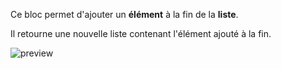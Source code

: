 Ce bloc permet d'ajouter un **élément** à la fin de la **liste**.

Il retourne une nouvelle liste contenant l'élément ajouté à la fin.

![preview](/images/expressions/addToList-fr.png)